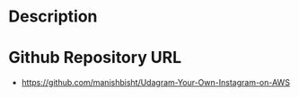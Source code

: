 # Description

# Github Repository URL
- https://github.com/manishbisht/Udagram-Your-Own-Instagram-on-AWS
